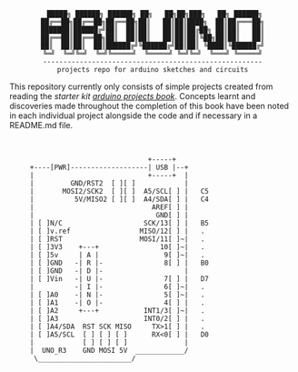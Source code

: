 <div align="center">

```
 █████╗ ██████╗ ██████╗ ██╗   ██╗██╗███╗   ██╗ ██████╗
██╔══██╗██╔══██╗██╔══██╗██║   ██║██║████╗  ██║██╔═══██╗
███████║██████╔╝██║  ██║██║   ██║██║██╔██╗ ██║██║   ██║
██╔══██║██╔══██╗██║  ██║██║   ██║██║██║╚██╗██║██║   ██║
██║  ██║██║  ██║██████╔╝╚██████╔╝██║██║ ╚████║╚██████╔╝
╚═╝  ╚═╝╚═╝  ╚═╝╚═════╝  ╚═════╝ ╚═╝╚═╝  ╚═══╝ ╚═════╝
------------------------------------------------------
projects repo for arduino sketches and circuits

```

</div>

This repository currently only consists of simple projects created from reading the _starter kit [arduino projects book](https://www.goodreads.com/book/show/17935843-arduino-projects-book)_. Concepts learnt and discoveries made throughout the completion of this book have been noted in each individual project alongside the code and if necessary in a README.md file.

<br>

```
                                  +-----+
     +----[PWR]-------------------| USB |--+
     |                            +-----+  |
     |         GND/RST2  [ ][ ]            |
     |       MOSI2/SCK2  [ ][ ]  A5/SCL[ ] |   C5
     |          5V/MISO2 [ ][ ]  A4/SDA[ ] |   C4
     |                             AREF[ ] |
     |                              GND[ ] |
     | [ ]N/C                    SCK/13[ ] |   B5
     | [ ]v.ref                 MISO/12[ ] |   .
     | [ ]RST                   MOSI/11[ ]~|   .
     | [ ]3V3    +---+               10[ ]~|   .
     | [ ]5v     | A |                9[ ]~|   .
     | [ ]GND   -| R |-               8[ ] |   B0
     | [ ]GND   -| D |-                    |
     | [ ]Vin   -| U |-               7[ ] |   D7
     |          -| I |-               6[ ]~|   .
     | [ ]A0    -| N |-               5[ ]~|   .
     | [ ]A1    -| O |-               4[ ] |   .
     | [ ]A2     +---+           INT1/3[ ]~|   .
     | [ ]A3                     INT0/2[ ] |   .
     | [ ]A4/SDA  RST SCK MISO     TX>1[ ] |   .
     | [ ]A5/SCL  [ ] [ ] [ ]      RX<0[ ] |   D0
     |            [ ] [ ] [ ]              |
     |  UNO_R3    GND MOSI 5V  ____________/
      \_______________________/
```
